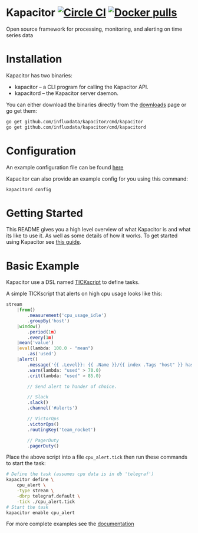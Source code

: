 # Kapacitor [![Circle CI](https://circleci.com/gh/influxdata/kapacitor/tree/master.svg?style=svg&circle-token=78c97422cf89526309e502a290c230e8a463229f)](https://circleci.com/gh/influxdata/kapacitor/tree/master) [![Docker pulls](https://img.shields.io/docker/pulls/library/kapacitor.svg)](https://hub.docker.com/_/kapacitor/)
Open source framework for processing, monitoring, and alerting on time series data

# Installation

Kapacitor has two binaries:

* kapacitor – a CLI program for calling the Kapacitor API.
* kapacitord – the Kapacitor server daemon.

You can either download the binaries directly from the [downloads](https://influxdata.com/downloads/#kapacitor) page or go get them:

```sh
go get github.com/influxdata/kapacitor/cmd/kapacitor
go get github.com/influxdata/kapacitor/cmd/kapacitord
```

# Configuration
An example configuration file can be found [here](https://github.com/influxdata/kapacitor/blob/master/etc/kapacitor/kapacitor.conf)

Kapacitor can also provide an example config for you using this command:

```sh
kapacitord config
```


# Getting Started

This README gives you a high level overview of what Kapacitor is and what its like to use it. As well as some details of how it works.
To get started using Kapacitor see [this guide](https://docs.influxdata.com/kapacitor/latest/introduction/getting_started/).

# Basic Example

Kapacitor use a DSL named [TICKscript](https://docs.influxdata.com/kapacitor/latest/tick/) to define tasks.

A simple TICKscript that alerts on high cpu usage looks like this:

```javascript
stream
    |from()
        .measurement('cpu_usage_idle')
        .groupBy('host')
    |window()
        .period(1m)
        .every(1m)
    |mean('value')
    |eval(lambda: 100.0 - "mean")
        .as('used')
    |alert()
        .message('{{ .Level}}: {{ .Name }}/{{ index .Tags "host" }} has high cpu usage: {{ index .Fields "used" }}')
        .warn(lambda: "used" > 70.0)
        .crit(lambda: "used" > 85.0)

        // Send alert to hander of choice.

        // Slack
        .slack()
        .channel('#alerts')

        // VictorOps
        .victorOps()
        .routingKey('team_rocket')

        // PagerDuty
        .pagerDuty()
```

Place the above script into a file `cpu_alert.tick` then run these commands to start the task:

```sh
# Define the task (assumes cpu data is in db 'telegraf')
kapacitor define \
    cpu_alert \
    -type stream \
    -dbrp telegraf.default \
    -tick ./cpu_alert.tick
# Start the task
kapacitor enable cpu_alert
```

For more complete examples see the [documentation](https://docs.influxdata.com/kapacitor/latest/examples/)
